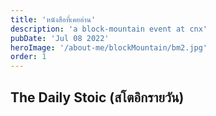 ```yaml
---
title: 'หนังสือที่เคยอ่าน'
description: 'a block-mountain event at cnx'
pubDate: 'Jul 08 2022'
heroImage: '/about-me/blockMountain/bm2.jpg'
order: 1
---
```

## The Daily Stoic (สโตอิกรายวัน)